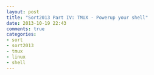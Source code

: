 ```yaml
---
layout: post
title: "Sort2013 Part IV: TMUX - Powerup your shell"
date: 2013-10-19 22:43
comments: true
categories: 
- sort
- sort2013
- tmux
- linux
- shell
---
```

